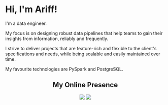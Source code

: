 #  Hi, I'm Ariff!

I'm a data engineer.

My focus is on designing robust data pipelines that help teams to gain their insights from information, reliably and frequently.

I strive to deliver projects that are feature-rich and flexible to the client's specifications and needs, while being scalable and easily maintained over time.

My favourite technologies are PySpark and PostgreSQL.

<h2 align="center">My Online Presence</h2>

<div align="center">

[![](https://img.shields.io/badge/-website-ff1717?style=for-the-badge&logoColor=ffffff&logo=nuxtdotjs)](https://https://fansurirazak.github.io//)
[![](https://img.shields.io/badge/-linkedin-ff1717?style=for-the-badge&logoColor=ffffff&logo=linkedin)](https://www.linkedin.com/in/ariff-fansuri/)

</div>